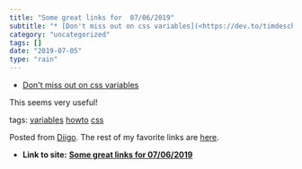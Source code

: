 ```yaml
---
title: "Some great links for  07/06/2019"
subtitle: "* [Don't miss out on css variables](<https://dev.to/timdeschryver/don-t-miss-out-on-css-variables-47..."
category: "uncategorized"
tags: []
date: "2019-07-05"
type: "rain"
---
```

* [Don't miss out on css variables](<https://dev.to/timdeschryver/don-t-miss-out-on-css-variables-4708?utm_source=digest_mailer&utm_medium=email&utm_campaign=digest_email>)

This seems very useful!

tags: [variables](<https://www.diigo.com/user/pitosalas/variables>)
[howto](<https://www.diigo.com/user/pitosalas/howto>)
[css](<https://www.diigo.com/user/pitosalas/css>)

Posted from [Diigo](<https://www.diigo.com>). The rest of my favorite links
are [here](<https://www.diigo.com/user/pitosalas>).


* **Link to site:** **[Some great links for  07/06/2019](None)**